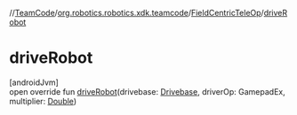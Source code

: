 //[TeamCode](../../../index.md)/[org.robotics.robotics.xdk.teamcode](../index.md)/[FieldCentricTeleOp](index.md)/[driveRobot](drive-robot.md)

# driveRobot

[androidJvm]\
open override fun [driveRobot](drive-robot.md)(drivebase: [Drivebase](../../org.robotics.robotics.xdk.teamcode.subsystem/-drivebase/index.md), driverOp: GamepadEx, multiplier: [Double](https://kotlinlang.org/api/latest/jvm/stdlib/kotlin/-double/index.html))
